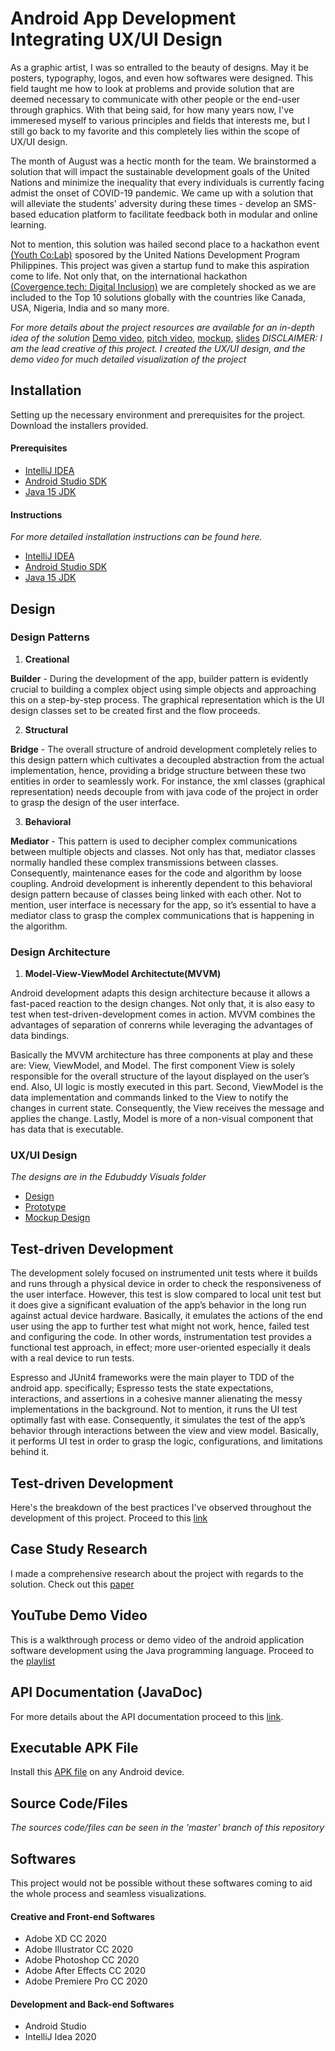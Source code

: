 # Android App Development Integrating UX/UI Design
As a graphic artist, I was so entralled to the beauty of designs. May it be posters, typography, logos, and even how softwares were designed. This field taught me how to look at problems and provide solution that are deemed necessary to communicate with other people or the end-user through graphics. With that being said, for how many years now, I've immeresed myself to various principles and fields that interests me, but I still go back to my favorite and this completely lies within the scope of UX/UI design.

The month of August was a hectic month for the team. We brainstormed a solution that will impact the sustainable development goals of the United Nations and minimize the inequality that every individuals is currently facing admist the onset of COVID-19 pandemic. We came up with a solution that will alleviate the students' adversity during these times - develop an SMS-based education platform to facilitate feedback both in modular and online learning.

Not to mention, this solution was hailed second place to a hackathon event [(Youth Co:Lab)](https://www.facebook.com/undp.ph/posts/3580525985336017) sposored by the United Nations Development Program Philippines. This project was given a startup fund to make this aspiration come to life. Not only that, on the international hackathon [(Covergence.tech: Digital Inclusion)](https://drive.google.com/file/d/1GRnalWs-g3-fixTQcqy3pgx9Q4daMdkU/view?usp=sharing) we are completely shocked as we are included to the Top 10 solutions globally with the countries like Canada, USA, Nigeria, India and so many more.

*For more details about the project resources are available for an in-depth idea of the solution* [Demo video](https://www.youtube.com/watch?v=5VZv7o7UUl0&feature=youtu.be), [pitch video](https://drive.google.com/file/d/1rNbLFswEMwGXKCVd7Cbl_LMib8R2XJQD/view?usp=sharing), [mockup](https://drive.google.com/file/d/1Ng7uVhtFaZ64ibE-0vkJkKFkNMHcJ2Kt/view?usp=sharing), [slides](https://drive.google.com/file/d/1wvfytuz3aLI7IqcouSS85nMs4521nFxS/view?usp=sharing) *DISCLAIMER: I am the lead creative of this project. I created the UX/UI design, and the demo video for much detailed visualization of the project*


## Installation
Setting up the necessary environment and prerequisites for the project. Download the installers provided.

#### Prerequisites
- [IntelliJ IDEA](https://www.jetbrains.com/idea/download/#section=windows)
- [Android Studio SDK](https://developer.android.com/studio?authuser=1)
- [Java 15 JDK](https://www.oracle.com/java/technologies/javase-jdk15-downloads.html)

#### Instructions
*For more detailed installation instructions can be found here.*
- [IntelliJ IDEA](https://www.jetbrains.com/help/idea/installation-guide.html)
- [Android Studio SDK](https://guides.codepath.com/android/Installing-Android-SDK-Tools)
- [Java 15 JDK](https://docs.oracle.com/en/java/javase/15/install/overview-jdk-installation.html#GUID-8677A77F-231A-40F7-98B9-1FD0B48C346A)

## Design

### Design Patterns
1. **Creational**

**Builder** - During the development of the app, builder pattern is evidently crucial to building a complex object using simple objects and approaching this on a step-by-step process. The graphical representation which is the UI design classes set to be created first and the flow proceeds.

2. **Structural**

**Bridge** - The overall structure of android development completely relies to this design pattern which cultivates a decoupled abstraction from the actual implementation, hence, providing a bridge structure between these two entities in order to seamlessly work. For instance, the xml classes (graphical representation) needs decouple from with java code of the project in order to grasp the design of the user interface.

3. **Behavioral**

**Mediator** - This pattern is used to decipher complex communications between multiple objects and classes. Not only has that, mediator classes normally handled these complex transmissions between classes. Consequently, maintenance eases for the code and algorithm by loose coupling. Android development is inherently dependent to this behavioral design pattern because of classes being linked with each other. Not to mention, user interface is necessary for the app, so it’s essential to have a mediator class to grasp the complex communications that is happening in the algorithm.

### Design Architecture
1. **Model-View-ViewModel Architectute(MVVM)**

Android development adapts this design architecture because it allows a fast-paced reaction to the design changes. Not only that, it is also easy to test when test-driven-development comes in action. MVVM combines the advantages of separation of conrerns while leveraging the advantages of data bindings.

Basically the MVVM architecture has three components at play and these are: View, ViewModel, and Model. The first component View is solely responsible for the overall structure of the layout displayed on the user’s end. Also, UI logic is mostly executed in this part. Second, ViewModel is the data implementation and commands linked to the View to notify the changes in current state. Consequently, the View receives the message and applies the change. Lastly, Model is more of a non-visual component that has data that is executable.

### UX/UI Design
*The designs are in the Edubuddy Visuals folder*
- [Design](https://drive.google.com/file/d/1PccyYLVzHZxm3GJ8LHilgtDDQRSFljLi/view?usp=sharing)
- [Prototype](https://drive.google.com/file/d/1xJyggVdY3h7j_IfKaVPFiCuGmqhtR558/view?usp=sharing)
- [Mockup Design](https://drive.google.com/file/d/1Ng7uVhtFaZ64ibE-0vkJkKFkNMHcJ2Kt/view?usp=sharing)

## Test-driven Development
The development solely focused on instrumented unit tests where it builds and runs through a physical device in order to check the responsiveness of the user interface. However, this test is slow compared to local unit test but it does give a significant evaluation of the app’s behavior in the long run against actual device hardware. Basically, it emulates the actions of the end user using the app to further test what might not work, hence, failed test and configuring the code. In other words, instrumentation test provides a functional test approach, in effect; more user-oriented especially it deals with a real device to run tests.

Espresso and JUnit4 frameworks were the main player to TDD of the android app. specifically; Espresso tests the state expectations, interactions, and assertions in a cohesive manner alienating the messy implementations in the background. Not to mention, it runs the UI test optimally fast with ease. Consequently, it simulates the test of the app’s behavior through interactions between the view and view model. Basically, it performs UI test in order to grasp the logic, configurations, and limitations behind it.

## Test-driven Development
Here's the breakdown of the best practices I've observed throughout the development of this project. Proceed to this [link](https://drive.google.com/file/d/19kbzJT7yA-YBBryQoIfamAriXGP892vd/view?usp=sharing)

## Case Study Research
I made a comprehensive research about the project with regards to the solution. Check out this [paper](https://drive.google.com/file/d/12O708BrfVdLXF07z49t4bjnO2FDxx-Xu/view?usp=sharing)

## YouTube Demo Video
This is a walkthrough process or demo video of the android application software development using the Java programming language. Proceed to the [playlist](https://youtube.com/playlist?list=PL0kq_HLCMKPkUenvoOIrlWuA6qlhD_Q-b)

## API Documentation (JavaDoc)
For more details about the API documentation proceed to this [link](https://drive.google.com/drive/folders/1HXifZVwPhdBfY0wyrJrYm12Wg7KeJNrh?usp=sharing).

## Executable APK File
Install this [APK file](https://drive.google.com/file/d/1zUcZ2S9vp1UCr_bkNgsDOc_QI-H1mhnw/view?usp=sharing) on any Android device. 

## Source Code/Files
*The sources code/files can be seen in the 'master' branch of this repository*

## Softwares
This project would not be possible without these softwares coming to aid the whole process and seamless visualizations.

#### Creative and Front-end Softwares
- Adobe XD CC 2020
- Adobe Illustrator CC 2020
- Adobe Photoshop CC 2020
- Adobe After Effects CC 2020
- Adobe Premiere Pro CC 2020

#### Development and Back-end Softwares
- Android Studio
- IntelliJ Idea 2020
